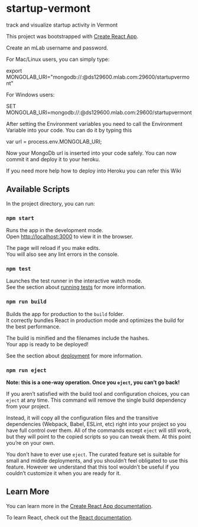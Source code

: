 # startup-vermont
track and visualize startup activity in Vermont

This project was bootstrapped with [Create React App](https://github.com/facebook/create-react-app).

Create an mLab username and password.

For Mac/Linux users, you can simply type:

export MONGOLAB_URI="mongodb://<dbuser>:<dbpassword>@ds129600.mlab.com:29600/startupvermont"

For Windows users:

SET MONGOLAB_URI=mongodb://<dbuser>:<dbpassword>@ds129600.mlab.com:29600/startupvermont

After setting the Environment variables you need to call the Environment Variable into your code. You can do it by typing this

var url = process.env.MONGOLAB_URI;

Now your MongoDb url is inserted into your code safely. You can now commit it and deploy it to your heroku.

If you need more help how to deploy into Heroku you can refer this Wiki

## Available Scripts

In the project directory, you can run:

### `npm start`

Runs the app in the development mode.<br>
Open [http://localhost:3000](http://localhost:3000) to view it in the browser.

The page will reload if you make edits.<br>
You will also see any lint errors in the console.

### `npm test`

Launches the test runner in the interactive watch mode.<br>
See the section about [running tests](https://facebook.github.io/create-react-app/docs/running-tests) for more information.

### `npm run build`

Builds the app for production to the `build` folder.<br>
It correctly bundles React in production mode and optimizes the build for the best performance.

The build is minified and the filenames include the hashes.<br>
Your app is ready to be deployed!

See the section about [deployment](https://facebook.github.io/create-react-app/docs/deployment) for more information.

### `npm run eject`

**Note: this is a one-way operation. Once you `eject`, you can’t go back!**

If you aren’t satisfied with the build tool and configuration choices, you can `eject` at any time. This command will remove the single build dependency from your project.

Instead, it will copy all the configuration files and the transitive dependencies (Webpack, Babel, ESLint, etc) right into your project so you have full control over them. All of the commands except `eject` will still work, but they will point to the copied scripts so you can tweak them. At this point you’re on your own.

You don’t have to ever use `eject`. The curated feature set is suitable for small and middle deployments, and you shouldn’t feel obligated to use this feature. However we understand that this tool wouldn’t be useful if you couldn’t customize it when you are ready for it.

## Learn More

You can learn more in the [Create React App documentation](https://facebook.github.io/create-react-app/docs/getting-started).

To learn React, check out the [React documentation](https://reactjs.org/).
